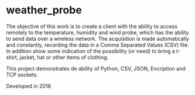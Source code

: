 # weather_probe
The objective of this work is to create a client with the ability to access remotely to the temperature, humidity and wind probe, which has the ability to send data over a wireless network. The acquisition is made automatically and constantly, recording the data in a Comma Separated Values (CSV) file. In addition show some indication of the possibility (or need) to bring a t-shirt, jacket, hat or other items of clothing.

This project demonstrates de ability of Python, CSV, JSON, Encription and TCP sockets.

Developed in 2018

